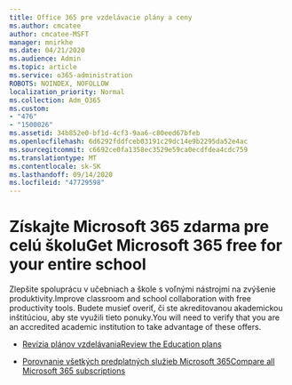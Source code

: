 ```yaml
---
title: Office 365 pre vzdelávacie plány a ceny
ms.author: cmcatee
author: cmcatee-MSFT
manager: mnirkhe
ms.date: 04/21/2020
ms.audience: Admin
ms.topic: article
ms.service: o365-administration
ROBOTS: NOINDEX, NOFOLLOW
localization_priority: Normal
ms.collection: Adm_O365
ms.custom:
- "476"
- "1500026"
ms.assetid: 34b852e0-bf1d-4cf3-9aa6-c80eed67bfeb
ms.openlocfilehash: 6d6292fddfceb03191c29dc14e9b2295da52e4ac
ms.sourcegitcommit: c6692ce0fa1358ec3529e59ca0ecdfdea4cdc759
ms.translationtype: MT
ms.contentlocale: sk-SK
ms.lasthandoff: 09/14/2020
ms.locfileid: "47729598"
---
```

# <a name="get-microsoft-365-free-for-your-entire-school"></a><span data-ttu-id="0f19b-102">Získajte Microsoft 365 zdarma pre celú školu</span><span class="sxs-lookup"><span data-stu-id="0f19b-102">Get Microsoft 365 free for your entire school</span></span>

<span data-ttu-id="0f19b-103">Zlepšite spoluprácu v učebniach a škole s voľnými nástrojmi na zvýšenie produktivity.</span><span class="sxs-lookup"><span data-stu-id="0f19b-103">Improve classroom and school collaboration with free productivity tools.</span></span> <span data-ttu-id="0f19b-104">Budete musieť overiť, či ste akreditovanou akademickou inštitúciou, aby ste využili tieto ponuky.</span><span class="sxs-lookup"><span data-stu-id="0f19b-104">You will need to verify that you are an accredited academic institution to take advantage of these offers.</span></span>
  
- [<span data-ttu-id="0f19b-105">Revízia plánov vzdelávania</span><span class="sxs-lookup"><span data-stu-id="0f19b-105">Review the Education plans</span></span>](https://products.office.com/academic/compare-office-365-education-plans)

- [<span data-ttu-id="0f19b-106">Porovnanie všetkých predplatných služieb Microsoft 365</span><span class="sxs-lookup"><span data-stu-id="0f19b-106">Compare all Microsoft 365 subscriptions</span></span>](https://products.office.com/business/compare-more-office-365-for-business-plans)